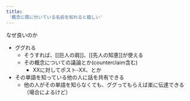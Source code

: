 ```yaml
---
title:
 '概念に既に付いている名前を知れると嬉しい'
---
```


なぜ良いのか
- ググれる
    - そうすれば、[[巨人の肩]]、[[先人の知恵]]が使える
    - その概念についての議論とか(counterclaim含む)
        - XXに対してポスト-XX、とか
- その単語を知っている他の人に話を共有できる
    - 他の人がその単語を知らなくても、ググってもらえば楽に伝達できる（場合によるけど）
